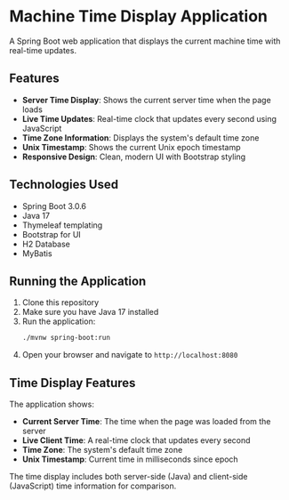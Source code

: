 # Machine Time Display Application

A Spring Boot web application that displays the current machine time with real-time updates.

## Features

- **Server Time Display**: Shows the current server time when the page loads
- **Live Time Updates**: Real-time clock that updates every second using JavaScript
- **Time Zone Information**: Displays the system's default time zone
- **Unix Timestamp**: Shows the current Unix epoch timestamp
- **Responsive Design**: Clean, modern UI with Bootstrap styling

## Technologies Used

- Spring Boot 3.0.6
- Java 17
- Thymeleaf templating
- Bootstrap for UI
- H2 Database
- MyBatis

## Running the Application

1. Clone this repository
2. Make sure you have Java 17 installed
3. Run the application:
   ```bash
   ./mvnw spring-boot:run
   ```
4. Open your browser and navigate to `http://localhost:8080`

## Time Display Features

The application shows:
- **Current Server Time**: The time when the page was loaded from the server
- **Live Client Time**: A real-time clock that updates every second
- **Time Zone**: The system's default time zone
- **Unix Timestamp**: Current time in milliseconds since epoch

The time display includes both server-side (Java) and client-side (JavaScript) time information for comparison.
